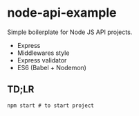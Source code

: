 # node-api-example

Simple boilerplate for Node JS API projects.

- Express
- Middlewares style
- Express validator
- ES6 (Babel + Nodemon)

## TD;LR

```
npm start # to start project
```
